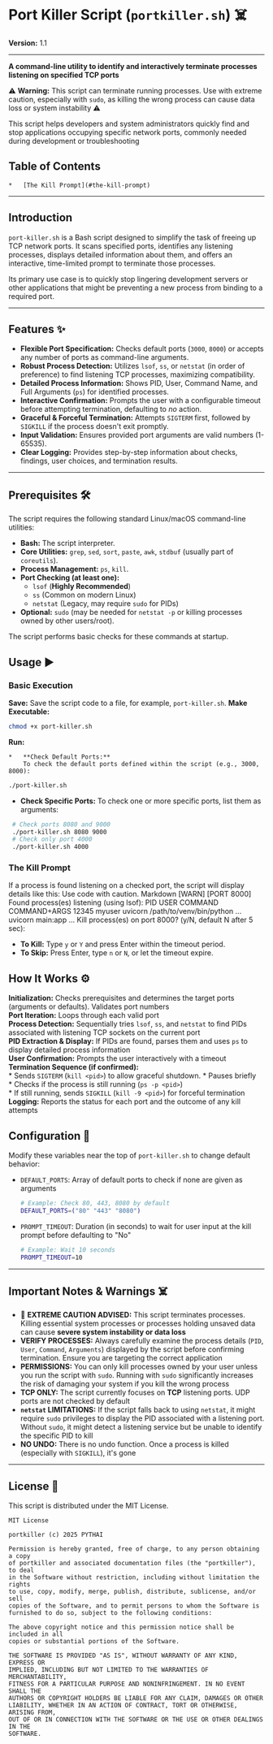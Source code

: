 # Port Killer Script (`portkiller.sh`) ☠️

**Version:** 1.1

---

**A command-line utility to identify and interactively terminate processes listening on specified TCP ports**

⚠️ **Warning:** This script can terminate running processes. Use with extreme caution, especially with `sudo`, as killing the wrong process can cause data loss or system instability ⚠️

This script helps developers and system administrators quickly find and stop applications occupying specific network ports, commonly needed during development or troubleshooting

## Table of Contents


    *   [The Kill Prompt](#the-kill-prompt)

---

##  Introduction

`port-killer.sh` is a Bash script designed to simplify the task of freeing up TCP network ports. It scans specified ports, identifies any listening processes, displays detailed information about them, and offers an interactive, time-limited prompt to terminate those processes.

Its primary use case is to quickly stop lingering development servers or other applications that might be preventing a new process from binding to a required port.

---

##  Features ✨

*   **Flexible Port Specification:** Checks default ports (`3000`, `8000`) or accepts any number of ports as command-line arguments.
*   **Robust Process Detection:** Utilizes `lsof`, `ss`, or `netstat` (in order of preference) to find listening TCP processes, maximizing compatibility.
*   **Detailed Process Information:** Shows PID, User, Command Name, and Full Arguments (`ps`) for identified processes.
*   **Interactive Confirmation:** Prompts the user with a configurable timeout before attempting termination, defaulting to *no* action.
*   **Graceful & Forceful Termination:** Attempts `SIGTERM` first, followed by `SIGKILL` if the process doesn't exit promptly.
*   **Input Validation:** Ensures provided port arguments are valid numbers (1-65535).
*   **Clear Logging:** Provides step-by-step information about checks, findings, user choices, and termination results.

---

##  Prerequisites 🛠️

The script requires the following standard Linux/macOS command-line utilities:

*   **Bash:** The script interpreter.
*   **Core Utilities:** `grep`, `sed`, `sort`, `paste`, `awk`, `stdbuf` (usually part of `coreutils`).
*   **Process Management:** `ps`, `kill`.
*   **Port Checking (at least one):**
    *   `lsof` (**Highly Recommended**)
    *   `ss` (Common on modern Linux)
    *   `netstat` (Legacy, may require `sudo` for PIDs)
*   **Optional:** `sudo` (may be needed for `netstat -p` or killing processes owned by other users/root).

The script performs basic checks for these commands at startup.

##  Usage ▶️

### Basic Execution

  **Save:** Save the script code to a file, for example, `port-killer.sh`.
  **Make Executable:**
   ```bash
   chmod +x port-killer.sh
   ```
  
  **Run:**

    *   **Check Default Ports:**
        To check the default ports defined within the script (e.g., 3000, 8000):
  ```bash
  ./port-killer.sh
  ```

  *   **Check Specific Ports:**
      To check one or more specific ports, list them as arguments:
  ```bash
   # Check ports 8080 and 9000
   ./port-killer.sh 8080 9000
   # Check only port 4000
   ./port-killer.sh 4000
  ```

### The Kill Prompt

If a process is found listening on a checked port, the script will display details like this:
Use code with caution.
Markdown
[WARN] [PORT 8000] Found process(es) listening (using lsof):
PID USER COMMAND COMMAND+ARGS
12345 myuser uvicorn /path/to/venv/bin/python ... uvicorn main:app ...
Kill process(es) on port 8000? (y/N, default N after 5 sec):
*   **To Kill:** Type `y` or `Y` and press Enter within the timeout period.
*   **To Skip:** Press Enter, type `n` or `N`, or let the timeout expire.



##  How It Works ⚙️

  **Initialization:** Checks prerequisites and determines the target ports (arguments or defaults). Validates port numbers<br />
  **Port Iteration:** Loops through each valid port<br />
  **Process Detection:** Sequentially tries `lsof`, `ss`, and `netstat` to find PIDs associated with listening TCP sockets on the current port<br />
  **PID Extraction & Display:** If PIDs are found, parses them and uses `ps` to display detailed process information<br />
  **User Confirmation:** Prompts the user interactively with a timeout<br />
  **Termination Sequence (if confirmed):**<br />
    *   Sends `SIGTERM` (`kill <pid>`) to allow graceful shutdown.
    *   Pauses briefly<br />
    *   Checks if the process is still running (`ps -p <pid>`)<br />
    *   If still running, sends `SIGKILL` (`kill -9 <pid>`) for forceful termination<br />
  **Logging:** Reports the status for each port and the outcome of any kill attempts<br />



##  Configuration 🔧

Modify these variables near the top of `port-killer.sh` to change default behavior:

*   `DEFAULT_PORTS`: Array of default ports to check if none are given as arguments
    ```bash
    # Example: Check 80, 443, 8080 by default
    DEFAULT_PORTS=("80" "443" "8080")
    ```
*   `PROMPT_TIMEOUT`: Duration (in seconds) to wait for user input at the kill prompt before defaulting to "No"
    ```bash
    # Example: Wait 10 seconds
    PROMPT_TIMEOUT=10
    ```

---

##  Important Notes & Warnings ☠️

*   🛑 **EXTREME CAUTION ADVISED:** This script terminates processes. Killing essential system processes or processes holding unsaved data can cause **severe system instability or data loss**<br />
*   **VERIFY PROCESSES:** Always carefully examine the process details (`PID`, `User`, `Command`, `Arguments`) displayed by the script before confirming termination. Ensure you are targeting the correct application<br />
*   **PERMISSIONS:** You can only kill processes owned by your user unless you run the script with `sudo`. Running with `sudo` significantly increases the risk of damaging your system if you kill the wrong process<br />
*   **TCP ONLY:** The script currently focuses on **TCP** listening ports. UDP ports are not checked by default<br />
*   **`netstat` LIMITATIONS:** If the script falls back to using `netstat`, it might require `sudo` privileges to display the PID associated with a listening port. Without `sudo`, it might detect a listening service but be unable to identify the specific PID to kill<br />
*   **NO UNDO:** There is no undo function. Once a process is killed (especially with `SIGKILL`), it's gone<br />

---

##  License 📜

This script is distributed under the MIT License.

```text
MIT License

portkiller (c) 2025 PYTHAI

Permission is hereby granted, free of charge, to any person obtaining a copy
of portkiller and associated documentation files (the "portkiller"), to deal
in the Software without restriction, including without limitation the rights
to use, copy, modify, merge, publish, distribute, sublicense, and/or sell
copies of the Software, and to permit persons to whom the Software is
furnished to do so, subject to the following conditions:

The above copyright notice and this permission notice shall be included in all
copies or substantial portions of the Software.

THE SOFTWARE IS PROVIDED "AS IS", WITHOUT WARRANTY OF ANY KIND, EXPRESS OR
IMPLIED, INCLUDING BUT NOT LIMITED TO THE WARRANTIES OF MERCHANTABILITY,
FITNESS FOR A PARTICULAR PURPOSE AND NONINFRINGEMENT. IN NO EVENT SHALL THE
AUTHORS OR COPYRIGHT HOLDERS BE LIABLE FOR ANY CLAIM, DAMAGES OR OTHER
LIABILITY, WHETHER IN AN ACTION OF CONTRACT, TORT OR OTHERWISE, ARISING FROM,
OUT OF OR IN CONNECTION WITH THE SOFTWARE OR THE USE OR OTHER DEALINGS IN THE
SOFTWARE.
